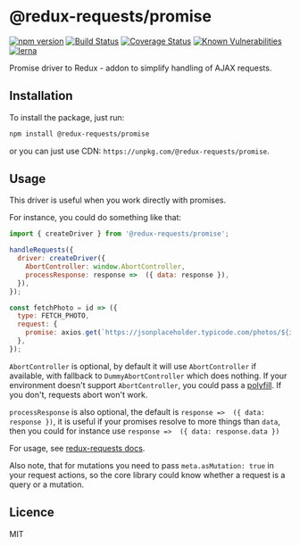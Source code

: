 # @redux-requests/promise

[![npm version](https://badge.fury.io/js/%40redux-requests%2Fpromise.svg)](https://badge.fury.io/js/%40redux-requests%2Fpromise)
[![Build Status](https://travis-ci.org/klis87/redux-requests.svg?branch=master)](https://travis-ci.org/klis87/redux-requests)
[![Coverage Status](https://coveralls.io/repos/github/klis87/redux-requests/badge.svg?branch=master)](https://coveralls.io/github/klis87/redux-requests?branch=master)
[![Known Vulnerabilities](https://snyk.io/test/github/klis87/redux-requests/badge.svg)](https://snyk.io/test/github/klis87/redux-requests)
[![lerna](https://img.shields.io/badge/maintained%20with-lerna-cc00ff.svg)](https://lernajs.io/)

Promise driver to Redux - addon to simplify handling of AJAX requests.

## Installation

To install the package, just run:

```bash
npm install @redux-requests/promise
```

or you can just use CDN: `https://unpkg.com/@redux-requests/promise`.

## Usage

This driver is useful when you work directly with promises.

For instance, you could do something like that:

```js
import { createDriver } from '@redux-requests/promise';

handleRequests({
  driver: createDriver({
    AbortController: window.AbortController,
    processResponse: response =>  ({ data: response }),
  }),
});

const fetchPhoto = id => ({
  type: FETCH_PHOTO,
  request: {
    promise: axios.get(`https://jsonplaceholder.typicode.com/photos/${id}`),
  },
});
```

`AbortController` is optional, by default it will use `AbortController` if available,
with fallback to `DummyAbortController` which does nothing. If your environment doesn't
support `AbortController`, you could pass a [polyfill](https://github.com/mo/abortcontroller-polyfill).
If you don't, requests abort won't work.

`processResponse` is also optional, the default is `response =>  ({ data: response })`,
it is useful if your promises resolve to more things than `data`, then you could for instance use
`response =>  ({ data: response.data })`

For usage, see [redux-requests docs](https://github.com/klis87/redux-requests).

Also note, that for mutations you need to pass `meta.asMutation: true` in your request actions,
so the core library could know whether a request is a query or a mutation.

## Licence

MIT
